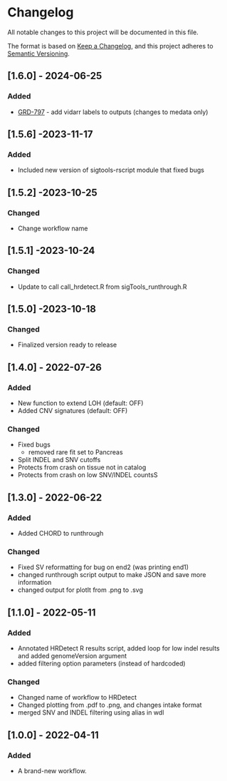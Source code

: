 # Changelog
All notable changes to this project will be documented in this file.

The format is based on [Keep a Changelog](https://keepachangelog.com/en/1.0.0/),
and this project adheres to [Semantic Versioning](https://semver.org/spec/v2.0.0.html).


## [1.6.0] - 2024-06-25
### Added
- [GRD-797](https://jira.oicr.on.ca/browse/GRD-797) - add vidarr labels to outputs (changes to medata only)

## [1.5.6] -2023-11-17
### Added
- Included new version of sigtools-rscript module that fixed bugs

## [1.5.2] -2023-10-25
### Changed
- Change workflow name

## [1.5.1] -2023-10-24
### Changed
- Update to call call_hrdetect.R from sigTools_runthrough.R

## [1.5.0] -2023-10-18
### Changed
- Finalized version ready to release

## [1.4.0] - 2022-07-26
### Added
- New function to extend LOH (default: OFF)
- Added CNV signatures (default: OFF)
### Changed
- Fixed bugs
	- removed rare fit set to Pancreas
- Split INDEL and SNV cutoffs
- Protects from crash on tissue not in catalog
- Protects from crash on low SNV/INDEL countsS

## [1.3.0] - 2022-06-22
### Added
- Added CHORD to runthrough
### Changed
- Fixed SV reformatting for bug on end2 (was printing end1)
- changed runthrough script output to make JSON and save more information
- changed output for plotIt from .png to .svg

## [1.1.0] - 2022-05-11
### Added
- Annotated HRDetect R results script, added loop for low indel results and added genomeVersion argument
- added filtering option parameters (instead of hardcoded)
### Changed
- Changed name of workflow to HRDetect
- Changed plotting from .pdf to .png, and changes intake format
- merged SNV and INDEL filtering using alias in wdl

## [1.0.0] - 2022-04-11
### Added
- A brand-new workflow.

